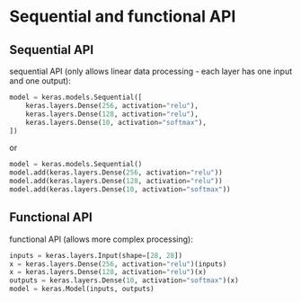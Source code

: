 # Sequential and functional API

## Sequential API

sequential API (only allows linear data processing - each layer has one input and one output):

```py
model = keras.models.Sequential([
    keras.layers.Dense(256, activation="relu"),
    keras.layers.Dense(128, activation="relu"),
    keras.layers.Dense(10, activation="softmax"),
])
```

or

```py
model = keras.models.Sequential()
model.add(keras.layers.Dense(256, activation="relu"))
model.add(keras.layers.Dense(128, activation="relu"))
model.add(keras.layers.Dense(10, activation="softmax"))
```

## Functional API

functional API (allows more complex processing):

```py
inputs = keras.layers.Input(shape=[28, 28])
x = keras.layers.Dense(256, activation="relu")(inputs)
x = keras.layers.Dense(128, activation="relu")(x)
outputs = keras.layers.Dense(10, activation="softmax")(x)
model = keras.Model(inputs, outputs)
```
